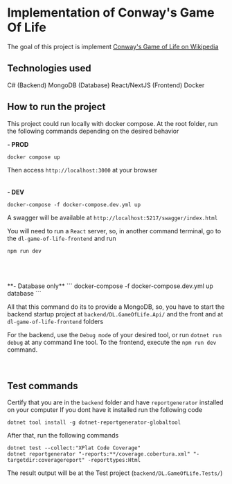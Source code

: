 # Implementation of Conway's Game Of Life
The goal of this project is implement [Conway's Game of Life on Wikipedia](https://en.wikipedia.org/wiki/Conway%27s_Game_of_Life)

## Technologies used
C# (Backend)
MongoDB (Database)
React/NextJS (Frontend)
Docker

## How to run the project
This project could run locally with docker compose. At the root folder, run the following commands depending on the desired behavior

**- PROD**
```
docker compose up
```
Then access `http://localhost:3000` at your browser
<br />
<br />
<br />
**- DEV**
```
docker-compose -f docker-compose.dev.yml up
```

A swagger will be available at `http://localhost:5217/swagger/index.html`

You will need to run a `React` server, so, in another command terminal, go to the `dl-game-of-life-frontend` and run
```
npm run dev
```
<br />
<br />
<br />
**- Database only**
```
docker-compose -f docker-compose.dev.yml up database
```

All that this command do its to provide a MongoDB, so, you have to start the backend startup project at `backend/DL.GameOfLife.Api/` and the front and at `dl-game-of-life-frontend` folders

For the backend, use the `Debug mode` of your desired tool, or run `dotnet run debug` at any command line tool. To the frontend, execute the  `npm run dev` command.
<br />
<br />
<br />
## Test commands
Certify that you are in the  `backend` folder and have `reportgenerator` installed on your computer
If you dont have it installed run the following code

```
dotnet tool install -g dotnet-reportgenerator-globaltool
```

After that, run the following commands

```
dotnet test --collect:"XPlat Code Coverage"
dotnet reportgenerator "-reports:**/coverage.cobertura.xml" "-targetdir:coveragereport" -reporttypes:Html
```

The result output will be at the Test project (`backend/DL.GameOfLife.Tests/`)